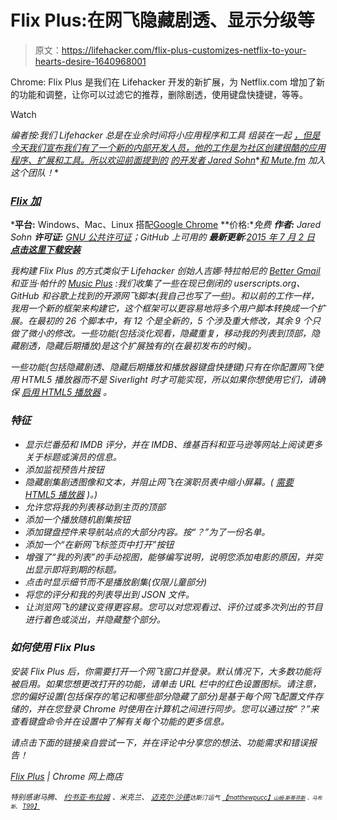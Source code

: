 # Flix Plus:在网飞隐藏剧透、显示分级等

> 原文：<https://lifehacker.com/flix-plus-customizes-netflix-to-your-hearts-desire-1640968001>

Chrome: Flix Plus 是我们在 Lifehacker 开发的新扩展，为 Netflix.com 增加了新的功能和调整，让你可以过滤它的推荐，删除剧透，使用键盘快捷键，等等。

Watch

*编者按:我们 Lifehacker 总是在业余时间将小应用程序和工具* *组装在一起* [*，但是今天我们宣布我们有了一个新的内部开发人员，他的工作是为社区创建很酷的应用程序、扩展和工具。所以欢迎前面提到的*](http://lifehacker.com/tag/lifehacker-code) [*的开发者 Jared Sohn*](http://lifehacker.com/mutetab-quickly-finds-and-silences-that-noisy-buried-b-5826592)*[*和 Mute.fm*](http://lifehacker.com/mute-fm-automatically-mutes-your-music-when-you-play-a-1459134546) *加入这个团队！**

### *[Flix 加](https://chrome.google.com/webstore/detail/flix-plus/fcjjgdnadfneaamhipplgpfkdnbfagla)*

***平台:** Windows、Mac、Linux 搭配[Google Chrome](http://www.google.com/chrome)
**价格:**免费
**作者:** Jared Sohn
**许可证:** [GNU 公共许可证](http://www.gnu.org/copyleft/gpl.html)；GitHub 上可用的
**最新更新**:[2015 年 7 月 2 日](http://lifehacker.com/preview/flix-plus-customizes-every-corner-of-netflixs-new-inter-1715305787#_ga=1.107246790.515970378.1434646157)
[**点击这里下载安装**](https://chrome.google.com/webstore/detail/flix-plus/fcjjgdnadfneaamhipplgpfkdnbfagla)*

*我构建 Flix Plus 的方式类似于 Lifehacker 创始人吉娜·特拉帕尼的 [Better Gmail](http://lifehacker.com/lifehacker-code-better-gmail-firefox-extension-251923) 和亚当·帕什的 [Music Plus](http://lifehacker.com/music-plus-makes-google-music-awesome-5826754) :我们收集了一些在现已倒闭的 userscripts.org、GitHub 和谷歌上找到的开源网飞脚本(我自己也写了一些)。和以前的工作一样，我用一个新的框架来构建它，这个框架可以更容易地将多个用户脚本转换成一个扩展。在最初的 26 个脚本中，有 12 个是全新的，5 个涉及重大修改，其余 9 个只做了微小的修改。一些功能(包括淡化观看，隐藏重复，移动我的列表到顶部，隐藏剧透，隐藏后期播放)是这个扩展独有的(在最初发布的时候)。*

*一些功能(包括隐藏剧透、隐藏后期播放和播放器键盘快捷键)只有在你配置网飞使用 HTML5 播放器而不是 Siverlight 时才可能实现，所以如果你想使用它们，请确保 [启用 HTML5 播放器](http://www.reddit.com/r/netflix/comments/2cti15/meta_html5_available_in_chrome_beta/) 。*

### *特征*

*   *显示烂番茄和 IMDB 评分，并在 IMDB、维基百科和亚马逊等网站上阅读更多关于标题或演员的信息。*
*   *添加监视预告片按钮*
*   *隐藏剧集剧透图像和文本，并阻止网飞在演职员表中缩小屏幕。( [需要 HTML5 播放器](http://www.reddit.com/r/netflix/comments/2cti15/meta_html5_available_in_chrome_beta/) )。)*
*   *允许您将我的列表移动到主页的顶部*
*   *添加一个播放随机剧集按钮*
*   *添加键盘控件来导航站点的大部分内容。按“？”为了一份名单。*
*   *添加一个“在新网飞标签页中打开”按钮*
*   *增强了“我的列表”的手动视图，能够编写说明，说明您添加电影的原因，并突出显示即将到期的标题。*
*   *点击时显示细节而不是播放剧集(仅限儿童部分)* 
*   *将您的评分和我的列表导出到 JSON 文件。*
*   *让浏览网飞的建议变得更容易。您可以对您观看过、评价过或多次列出的节目进行着色或淡出，并隐藏整个部分。*

### *如何使用 Flix Plus*

*安装 Flix Plus 后，你需要打开一个网飞窗口并登录。默认情况下，大多数功能将被启用。如果您想更改打开的功能，请单击 URL 栏中的红色设置图标。请注意，您的偏好设置(包括保存的笔记和哪些部分隐藏了部分)是基于每个网飞配置文件存储的，并在您登录 Chrome 时使用在计算机之间进行同步。您可以通过按“？”来查看键盘命令并在设置中了解有关每个功能的更多信息。*

*请点击下面的链接亲自尝试一下，并在评论中分享您的想法、功能需求和错误报告！*

*[Flix Plus](https://chrome.google.com/webstore/detail/better-netflix/fcjjgdnadfneaamhipplgpfkdnbfagla) | Chrome 网上商店*

**<small>特别感谢马腾、</small>* [*<small>约书亚·布拉姆</small>*](https://github.com/joshblum/netflix-rate-chrome-ext/blob/master/js/ratings.js) *<small>、米克兰、</small>* [*<small>迈克尔·沙德</small>*](https://github.com/michaelschade/netflix-trailers)*<small></small>*<small>*<small>达斯汀运气</small>* [*<small>【matthewpucc】</small>*](https://github.com/matthewpucc/Netflix-Details-Link)*<small></small>*<small>[*<small>山姆·斯蒂芬斯</small>*](https://github.com/SamStephens/netflix-expiring) *<small>、马布斯、</small>* [*<small></small>T99】*](http://userstyles.org/styles/77414)</small></small>*

*<small><small></small></small>*